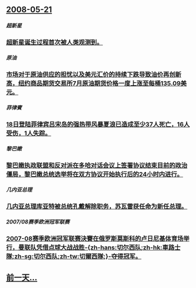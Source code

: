 ## [2008-05-21](/zh/news/2008/05/21/index.md)

##### 超新星
### [超新星诞生过程首次被人类观测到。](/zh/news/2008/05/21/超新星诞生过程首次被人类观测到.md)
##### 原油
### [市场对于原油供应的担忧以及美元汇价的持续下跌导致油价再创新高，纽约商品期货交易所7月原油期货价格一度上涨至每桶135.09美元。](/zh/news/2008/05/21/市场对于原油供应的担忧以及美元汇价的持续下跌导致油价再创新高-纽约商品期货交易所7月原油期货价格一度上涨至每桶1350.md)
##### 菲律賓
### [18日登陆菲律宾吕宋岛的强热带风暴夏浪已造成至少37人死亡，16人受伤，1人失踪。](/zh/news/2008/05/21/18日登陆菲律宾吕宋岛的强热带风暴夏浪已造成至少37人死亡-16人受伤-1人失踪.md)
##### 黎巴嫩
### [黎巴嫩执政联盟和反对派在多哈对话会议上签署协议结束目前的政治僵局，黎巴嫩总统选举将在双方协议开始执行后的24小时内进行。](/zh/news/2008/05/21/黎巴嫩执政联盟和反对派在多哈对话会议上签署协议结束目前的政治僵局-黎巴嫩总统选举将在双方协议开始执行后的24小时内进行.md)
##### 几内亚总理
### [几内亚总理库亚特被总统孔戴解除职务，苏瓦雷获任命为新任总理。](/zh/news/2008/05/21/几内亚总理库亚特被总统孔戴解除职务-苏瓦雷获任命为新任总理.md)
##### 2007/08赛季欧洲冠军联赛
### [2007-08赛季欧洲冠军联赛決賽在俄罗斯莫斯科的卢日尼基体育场举行，曼联队凭借点球大战战胜-{zh-hans:切尔西队;zh-hk:車路士隊;zh-sg:切尔西队;zh-tw:切爾西隊;}-夺得冠军。](/zh/news/2008/05/21/2007-08赛季欧洲冠军联赛決賽在俄罗斯莫斯科的卢日尼基体育场举行-曼联队凭借点球大战战胜-zh-hans-切尔西队.md)
## [前一天...](/zh/news/2008/05/20/index.md)

